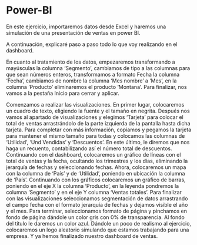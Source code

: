 # Power-BI

En este ejercicio, importaremos datos desde Excel y haremos una simulación de una presentación de ventas en power BI.

A continuación, explicaré paso a paso todo lo que voy realizando en el dashboard.

En cuanto al tratamiento de los datos, empezaremos transformando a mayúsculas la columna ‘Segmento’, cambiamos de tipo a las columnas para que sean números enteros, transformamos a formato Fecha la columna  ‘Fecha’, cambiamos de nombre la columna ‘Mes nombre’ a ‘Mes’, en la columna ‘Producto’ eliminaremos el producto ‘Montana’. Para finalizar, nos vamos a la pestaña Inicio para cerrar y aplicar.

Comenzamos a realizar las visualizaciones.
En primer lugar, colocaremos un cuadro de texto, eligiendo la fuente y el tamaño en negrita.
Después nos vamos al apartado de visualizaciones y elegimos ‘Tarjeta’ para colocar el total de ventas arrastrándolo de la parte izquierda de la pantalla hasta dicha tarjeta. Para completar con más información, copiamos y pegamos la tarjeta para mantener el mismo tamaño para todas y colocamos las columnas de ‘Utilidad’, ‘Und Vendidas’ y ‘Descuentos’. En este último, le diremos que nos haga un recuento, contabilizando así el número total de descuentos.
Continuando con el dashboard, colocaremos un gráfico de líneas con el total de ventas y la fecha, ocultando los trimestres y los días, eliminando la jerarquía de fechas y seleccionando fechas.
Ahora, colocaremos un mapa con la columna de ‘País’ y de ‘Utilidad’, poniendo en ubicación la columna de ‘País’.
Continuando con los gráficos colocaremos un gráfico de barras, poniendo en el eje X la columna ‘Producto’, en la leyenda pondremos la columna ‘Segmento’ y en el eje Y columna ‘Ventas totales’.
Para finalizar con las visualizaciones seleccionamos segmentación de datos arrastrando el campo fecha con el formato jerarquía de fechas y dejamos visible el año y el mes.
Para terminar, seleccionamos formato de página y pinchamos en fondo de página dándole un color gris con 0% de transparencia. Al fondo del título le daremos un color azul.
Dándole un poco de realismo al ejercicio, colocaremos un logo aleatorio simulando que estamos trabajando para una empresa.
Y ya hemos finalizado nuestro dashboard de ventas.
